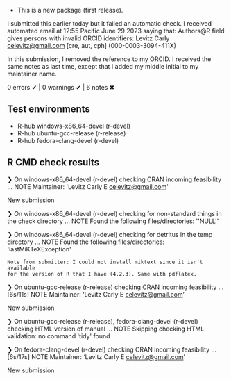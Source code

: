 * This is a new package (first release).


I submitted this earlier today but it failed an automatic check.
I received automated email at 12:55 Pacific June 29 2023 saying that:
  Authors@R field gives persons with invalid ORCID identifiers:
  Levitz Carly <celevitz@gmail.com> [cre, aut, cph] (000-0003-3094-411X)
  
In this submission, I removed the reference to my ORCID. I received the same 
notes as last time, except that I added my middle initial to my maintainer name.

0 errors ✔ | 0 warnings ✔ | 6 notes ✖

## Test environments
- R-hub windows-x86_64-devel (r-devel)
- R-hub ubuntu-gcc-release (r-release)
- R-hub fedora-clang-devel (r-devel)

## R CMD check results
❯ On windows-x86_64-devel (r-devel)
  checking CRAN incoming feasibility ... NOTE
  Maintainer: 'Levitz Carly E <celevitz@gmail.com>'
  
  New submission

❯ On windows-x86_64-devel (r-devel)
  checking for non-standard things in the check directory ... NOTE
  Found the following files/directories:
    ''NULL''

❯ On windows-x86_64-devel (r-devel)
  checking for detritus in the temp directory ... NOTE
  Found the following files/directories:
    'lastMiKTeXException'
    
    Note from submitter: I could not install miktext since it isn't available 
    for the version of R that I have (4.2.3). Same with pdflatex.

❯ On ubuntu-gcc-release (r-release)
  checking CRAN incoming feasibility ... [6s/11s] NOTE
  Maintainer: ‘Levitz Carly E <celevitz@gmail.com>’
  
  New submission

❯ On ubuntu-gcc-release (r-release), fedora-clang-devel (r-devel)
  checking HTML version of manual ... NOTE
  Skipping checking HTML validation: no command 'tidy' found

❯ On fedora-clang-devel (r-devel)
  checking CRAN incoming feasibility ... [6s/17s] NOTE
  Maintainer: ‘Levitz Carly E <celevitz@gmail.com>’
  
  New submission
